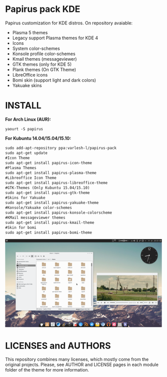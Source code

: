 # Papirus pack KDE
Papirus customization for KDE distros.
On repository avaiable:
* Plasma 5 themes
* Legacy support Plasma themes for KDE 4
* Icons
* System color-schemes
* Konsole profile color-schemes
* Kmail themes (messageviewer)
* GTK themes (only for KDE 5)
* Plank themes (On GTK Theme)
* LibreOffice icons
* Bomi skin (support light and dark colors)
* Yakuake skins

# INSTALL
**For Arch Linux (AUR):**
```
yaourt -S papirus
```
**For Kubuntu 14.04/15.04/15.10:**
```
sudo add-apt-repository ppa:varlesh-l/papirus-pack
sudo apt-get update
#Icon Theme
sudo apt-get install papirus-icon-theme
#Plasma Themes
sudo apt-get install papirus-plasma-theme
#Libreoffice Icon Theme
sudo apt-get install papirus-libreoffice-theme
#GTK-Themes (Only Kubuntu 15.04/15.10)
sudo apt-get install papirus-gtk-theme
#Skins for Yakuake
sudo apt-get install papirus-yakuake-theme
#Konsole/Yakuake color-schemes
sudo apt-get install papirus-konsole-colorscheme
#KMail messageviewer themes
sudo apt-get install papirus-kmail-theme
#Skin for bomi
sudo apt-get install papirus-bomi-theme
```
![Screenshot papirus-pack](papirus-pack.png)

# LICENSES and AUTHORS
This repository combines many licenses, which mostly come from the original projects. Please, see AUTHOR and LICENSE pages in each module folder of the theme for more information.